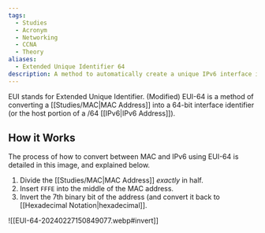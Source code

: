 ```yaml
---
tags:
  - Studies
  - Acronym
  - Networking
  - CCNA
  - Theory
aliases:
  - Extended Unique Identifier 64
description: A method to automatically create a unique IPv6 interface identifier based on a device's MAC address.
---
```

EUI stands for Extended Unique Identifier. (Modified) EUI-64 is a method of converting a [[Studies/MAC|MAC Address]] into a 64-bit interface identifier (or the host portion of a /64 [[IPv6|IPv6 Address]]).

## How it Works

The process of how to convert between MAC and IPv6 using EUI-64 is detailed in this image, and explained below.

1. Divide the [[Studies/MAC|MAC Address]] *exactly* in half.
2. Insert `FFFE` into the middle of the MAC address.
3. Invert the 7th binary bit of the address (and convert it back to [[Hexadecimal Notation|hexadecimal]].

![[EUI-64-20240227150849077.webp#invert]]